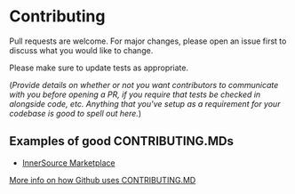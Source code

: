 # Contributing

Pull requests are welcome. For major changes, please open an issue first to discuss what you would like to change.

Please make sure to update tests as appropriate.

(_Provide details on whether or not you want contributors to communicate with you before opening a PR, if you require that tests be checked in alongside code, etc. Anything that you've setup as a requirement for your codebase is good to spell out here._) 

## Examples of good CONTRIBUTING.MDs

- [InnerSource Marketplace](https://github.com/AAInternal/InnerSource-Marketplace/blob/main/.github/CONTRIBUTING.md)

[More info on how Github uses CONTRIBUTING.MD](https://docs.github.com/en/free-pro-team@latest/github/building-a-strong-community/setting-guidelines-for-repository-contributors)